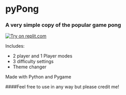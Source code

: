 # pyPong

### A very simple copy of the popular game pong
[![Try on replit.com](https://repl-badge.jajoosam.repl.co/try.png)](https://repl.it/@glench/Python-Play-sample-game)

Includes:
- 2 player and 1 Player modes
- 3 difficulty settings
- Theme changer


Made with Python and Pygame

####Feel free to use in any way but please credit me!
